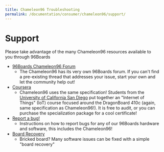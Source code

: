```yaml
---
title: Chameleon96 Troubleshooting
permalink: /documentation/consumer/chameleon96/support/
---
```

# Support

Please take advantage of the many Chameleon96 resources available to you through 96Boards

- [96Boards Chameleon96 Forum]()
   - The Chameleon96 has its very own 96Boards forum. If you can't find a pre-existing thread that addresses your issue, start your own and let the community help out!
- [Coursera](https://www.coursera.org/specializations/internet-of-things)
   - Chameleon96 uses the same specification! Students from the [University of California San Diego](https://ucsd.edu/) put together an "Internet of Things" (IoT) course focused around the DragonBoard 410c (again, same specification as Chameleon96!). It is free to audit, or you can purchase the specialization package for a cool certificate!
- [Report a bug!](../../../Extras/Report_a_bug.md)
   - Instructions on how to report bugs for any of our 96Boards hardware and software, this includes the Chameleon96!
- [Board Recovery](../installation/board-recovery.md)
   - Bricked board? Many software issues can be fixed with a simple "board recovery"
